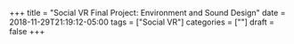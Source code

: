 +++
title = "Social VR Final Project: Environment and Sound Design"
date = 2018-11-29T21:19:12-05:00
tags = ["Social VR"]
categories = [""]
draft = false
+++
